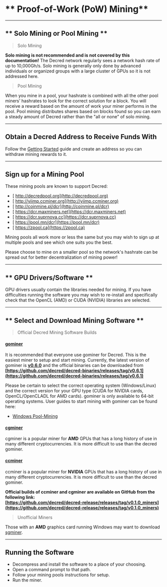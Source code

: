 # ** Proof-of-Work (PoW) Mining**

---

## ** Solo Mining or Pool Mining **

> <i class="fa fa-male"></i> Solo Mining

<i class="fa fa-exclamation-triangle"></i> **Solo mining is not recommended and is not covered by this documentation!** The Decred network regularly sees a network hash rate of up to 10,000Gh/s. Solo mining is generally only done by advanced individuals or organized groups with a large cluster of GPUs so it is not addressed here.

> <i class="fa fa-users"></i> Pool Mining

When you mine in a pool, your hashrate is combined with all the other pool miners’ hashrates to look for the correct solution for a block. You will receive a reward based on the amount of work your miner performs in the pool.
Pool mining distributes shares based on blocks found so you can earn a steady amount of Decred rather than the "all or none" of solo mining.

---

## Obtain a Decred Address to Receive Funds With

Follow the [Getting Started](/getting-started/overview.md) guide and create an address so you can withdraw mining rewards to it.

---

## **<i class="fa fa-life-ring"></i> Sign up for a Mining Pool**

These mining pools are known to support Decred:

* [<i class="fa fa-external-link-square"></i> http://decredpool.org](http://decredpool.org)
* [<i class="fa fa-external-link-square"></i> http://yiimp.ccminer.org](http://yiimp.ccminer.org)
* [<i class="fa fa-external-link-square"></i> http://coinmine.pl/dcr](http://coinmine.pl/dcr)
* [<i class="fa fa-external-link-square"></i> https://dcr.maxminers.net](https://dcr.maxminers.net)
* [<i class="fa fa-external-link-square"></i> https://dcr.suprnova.cc](https://dcr.suprnova.cc)
* [<i class="fa fa-external-link-square"></i> https://pool.mn/dcr](https://pool.mn/dcr)
* [<i class="fa fa-external-link-square"></i> https://zpool.ca](https://zpool.ca)

Mining pools all work more or less the same but you may wish to sign up at multiple pools and see which one suits you the best.

Please choose to mine on a smaller pool so the network's hashrate can be spread out for better decentralization of mining power!

---

## ** GPU Drivers/Software **

GPU drivers usually contain the libraries needed for mining.  If you have difficulties running the software you may wish to re-install and specifically check that the OpenCL (AMD) or CUDA (NVIDIA) libraries are selected.

---

## **<i class="fa fa-download"></i> Select and Download Mining Software **

> Official Decred Mining Software Builds

#### **[<i class="fa fa-github"></i> gominer](https://github.com/decred/gominer)**

It is recommended that everyone use gominer for Decred. This is the easiest miner to setup and start mining. Currently, the latest version of gominer is **[<i class="fa fa-github"></i>v0.6.0](https://github.com/decred/gominer/releases)** and the official binaries can be downloaded from **[https://github.com/decred/decred-binaries/releases/tag/v0.6.1](https://github.com/decred/decred-binaries/releases/tag/v0.6.1)**

Please be certain to select the correct operating system (Windows/Linux) and the correct version for your GPU type (CUDA for NVIDIA cards, OpenCL/OpenCLADL for AMD cards). gominer is only available to 64-bit operating systems. User guides to start mining with gominer can be found here: 

- [Windows Pool-Mining](/mining/proof-of-work/pool-mining/gominer/windows.md)

#### **[<i class="fa fa-github"></i> cgminer](https://github.com/decred/cgminer)**

cgminer is a popular miner for **AMD** GPUs that has a long history of use in many different cryptocurrencies. It is more difficult to use than the decred gominer.

#### **[<i class="fa fa-github"></i> ccminer](https://github.com/decred/ccminer)**

ccminer is a popular miner for **NVIDIA** GPUs that has a long history of use in many different cryptocurrencies. It is more difficult to use than the decred gominer.

**Official builds of ccminer and cgminer are available on GitHub from the following link: <br />
[https://github.com/decred/decred-release/releases/tag/v0.1.0_miners](https://github.com/decred/decred-release/releases/tag/v0.1.0_miners)**

> Unofficial Miners

Those with an **AMD** graphics card running Windows may want to download [sgminer](https://github.com/tpruvot/sgminer/releases).

---

## **Running the Software**

* Decompress and install the software to a place of your choosing.
* Open a command prompt to that path.
* Follow your mining pools instructions for setup.
* Run the miner. 
